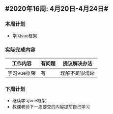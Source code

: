 ## #2020年16周: 4月20日-4月24日#

### 本周计划

* 学习vue框架

### 实际完成内容

| 工作内容 | 有问题 | 提议解决办法 |
| ------ | ------ | ------ |
| 学习vue框架 | 有 | 理解不是很清晰 |

### 下周计划

* 继续学习vue框架
* 教课老师下一周要交的内容提前自己学习